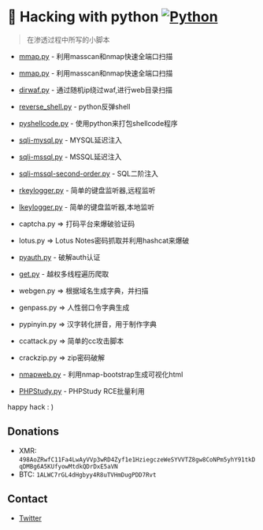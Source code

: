 # 🍁 Hacking with python  [![Python](https://img.shields.io/badge/Python-red.svg)](http://www.python.org/download/)
> 在渗透过程中所写的小脚本

- [mmap.py](https://github.com/j3ers3/PySec/blob/master/mmap.py) - 利用masscan和nmap快速全端口扫描

- [mmap.py](https://github.com/j3ers3/PySec/blob/master/mmap2.py) - 利用masscan和nmap快速全端口扫描

- [dirwaf.py](https://github.com/j3ers3/PySec/blob/master/dirwaf.py) - 通过随机ip绕过waf,进行web目录扫描

- [reverse_shell.py](https://github.com/j3ers3/PySec/blob/master/reverse_shell.py) - python反弹shell

- [pyshellcode.py](https://github.com/j3ers3/PySec/blob/master/pyshellcode.py) - 使用python来打包shellcode程序

- [sqli-mysql.py](https://github.com/j3ers3/PySec/blob/master/SQL/sqli-mysql.py) - MYSQL延迟注入

- [sqli-mssql.py](https://github.com/j3ers3/PySec/blob/master/SQL/sqli-mssql.py) - MSSQL延迟注入

- [sqli-mssql-second-order.py](https://github.com/j3ers3/PySec/blob/master/SQL/sqli-mssql-second-order.py) - SQL二阶注入

- [rkeylogger.py](https://github.com/j3ers3/PySec/blob/master/rkeylogger.py) - 简单的键盘监听器,远程监听

- [lkeylogger.py](https://github.com/j3ers3/PySec/blob/master/lkeylogger.py) - 简单的键盘监听器,本地监听

- captcha.py => 打码平台来爆破验证码

- lotus.py   => Lotus Notes密码抓取并利用hashcat来爆破

- [pyauth.py](https://github.com/j3ers3/PySec/blob/master/pyauth.py) - 破解auth认证

- [get.py](https://github.com/j3ers3/PySec/blob/master/get.py) - 越权多线程遍历爬取

-  webgen.py => 根据域名生成字典，并扫描       

-  genpass.py => 人性弱口令字典生成   

-  pypinyin.py => 汉字转化拼音，用于制作字典                                            

-  ccattack.py => 简单的cc攻击脚本

-  crackzip.py =>  zip密码破解

- [nmapweb.py](https://github.com/j3ers3/PySec/blob/master/nmapweb.py) - 利用nmap-bootstrap生成可视化html

- [PHPStudy.py](https://github.com/j3ers3/PySec/blob/master/EXP/PHPStudy.py) - PHPStudy RCE批量利用

happy hack  : )

## Donations
* XMR: `498AoZRwfC11Fa4LwAyVVp3wRD4Zyf1e1HziegczeWeSYVVTZ8gw8CoNPm5yhY91tkDqDMBg6A5KUfyowMtdkQDrDxE5aVN`
* BTC: `1ALWC7rGL4dHgbyy4R8uTVHmDugPDD7Rvt`

## Contact
- [Twitter](https://twitter.com/j3ers3)
